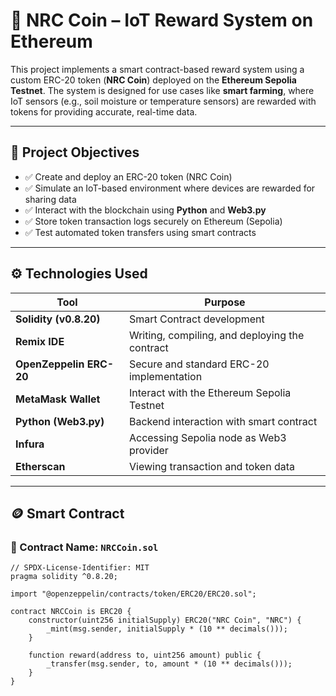 # 🌱 NRC Coin – IoT Reward System on Ethereum

This project implements a smart contract-based reward system using a custom ERC-20 token (**NRC Coin**) deployed on the **Ethereum Sepolia Testnet**. The system is designed for use cases like **smart farming**, where IoT sensors (e.g., soil moisture or temperature sensors) are rewarded with tokens for providing accurate, real-time data.

---

## 📌 Project Objectives

- ✅ Create and deploy an ERC-20 token (NRC Coin)
- ✅ Simulate an IoT-based environment where devices are rewarded for sharing data
- ✅ Interact with the blockchain using **Python** and **Web3.py**
- ✅ Store token transaction logs securely on Ethereum (Sepolia)
- ✅ Test automated token transfers using smart contracts

---

## ⚙️ Technologies Used

| Tool | Purpose |
|------|---------|
| **Solidity (v0.8.20)** | Smart Contract development |
| **Remix IDE** | Writing, compiling, and deploying the contract |
| **OpenZeppelin ERC-20** | Secure and standard ERC-20 implementation |
| **MetaMask Wallet** | Interact with the Ethereum Sepolia Testnet |
| **Python (Web3.py)** | Backend interaction with smart contract |
| **Infura** | Accessing Sepolia node as Web3 provider |
| **Etherscan** | Viewing transaction and token data |

---

## 🪙 Smart Contract

### 📄 Contract Name: `NRCCoin.sol`

```solidity
// SPDX-License-Identifier: MIT
pragma solidity ^0.8.20;

import "@openzeppelin/contracts/token/ERC20/ERC20.sol";

contract NRCCoin is ERC20 {
    constructor(uint256 initialSupply) ERC20("NRC Coin", "NRC") {
        _mint(msg.sender, initialSupply * (10 ** decimals()));
    }

    function reward(address to, uint256 amount) public {
        _transfer(msg.sender, to, amount * (10 ** decimals()));
    }
}
